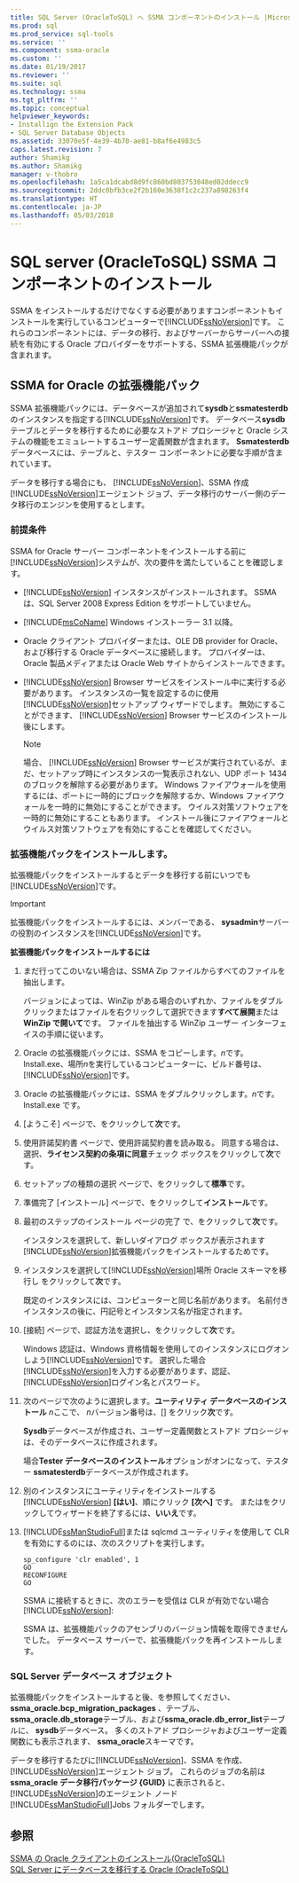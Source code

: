 ```yaml
---
title: SQL Server (OracleToSQL) へ SSMA コンポーネントのインストール |Microsoft ドキュメント
ms.prod: sql
ms.prod_service: sql-tools
ms.service: ''
ms.component: ssma-oracle
ms.custom: ''
ms.date: 01/19/2017
ms.reviewer: ''
ms.suite: sql
ms.technology: ssma
ms.tgt_pltfrm: ''
ms.topic: conceptual
helpviewer_keywords:
- Installign the Extension Pack
- SQL Server Database Objects
ms.assetid: 33070e5f-4e39-4b70-ae81-b8af6e4983c5
caps.latest.revision: 7
author: Shamikg
ms.author: Shamikg
manager: v-thobro
ms.openlocfilehash: 1a5ca1dcabd8d9fc860bd803753048ed02ddecc9
ms.sourcegitcommit: 2ddc0bfb3ce2f2b160e3638f1c2c237a898263f4
ms.translationtype: HT
ms.contentlocale: ja-JP
ms.lasthandoff: 05/03/2018
---
```

# <a name="installing-ssma-components-on-sql-server-oracletosql"></a>SQL server (OracleToSQL) SSMA コンポーネントのインストール
SSMA をインストールするだけでなくする必要がありますコンポーネントもインストールを実行しているコンピューターで[!INCLUDE[ssNoVersion](../../includes/ssnoversion_md.md)]です。 これらのコンポーネントには、データの移行、およびサーバーからサーバーへの接続を有効にする Oracle プロバイダーをサポートする、SSMA 拡張機能パックが含まれます。  
  
## <a name="ssma-for-oracle-extension-pack"></a>SSMA for Oracle の拡張機能パック  
SSMA 拡張機能パックには、データベースが追加されて**sysdb**と**ssmatesterdb**のインスタンスを指定する[!INCLUDE[ssNoVersion](../../includes/ssnoversion_md.md)]です。 データベース**sysdb**テーブルとデータを移行するために必要なストアド プロシージャと Oracle システムの機能をエミュレートするユーザー定義関数が含まれます。 **Ssmatesterdb**データベースには、テーブルと、テスター コンポーネントに必要な手順が含まれています。  
  
データを移行する場合にも、 [!INCLUDE[ssNoVersion](../../includes/ssnoversion_md.md)]、SSMA 作成[!INCLUDE[ssNoVersion](../../includes/ssnoversion_md.md)]エージェント ジョブ、データ移行のサーバー側のデータ移行のエンジンを使用するとします。  
  
### <a name="prerequisites"></a>前提条件  
SSMA for Oracle サーバー コンポーネントをインストールする前に[!INCLUDE[ssNoVersion](../../includes/ssnoversion_md.md)]システムが、次の要件を満たしていることを確認します。  
  
-   [!INCLUDE[ssNoVersion](../../includes/ssnoversion_md.md)] インスタンスがインストールされます。 SSMA は、SQL Server 2008 Express Edition をサポートしていません。  
  
-   [!INCLUDE[msCoName](../../includes/msconame_md.md)] Windows インストーラー 3.1 以降。  
  
-   Oracle クライアント プロバイダーまたは、OLE DB provider for Oracle、および移行する Oracle データベースに接続します。 プロバイダーは、Oracle 製品メディアまたは Oracle Web サイトからインストールできます。  
  
-   [!INCLUDE[ssNoVersion](../../includes/ssnoversion_md.md)] Browser サービスをインストール中に実行する必要があります。 インスタンスの一覧を設定するのに使用[!INCLUDE[ssNoVersion](../../includes/ssnoversion_md.md)]セットアップ ウィザードでします。 無効にすることができます、 [!INCLUDE[ssNoVersion](../../includes/ssnoversion_md.md)] Browser サービスのインストール後にします。  
  
    > [!NOTE]  
    > 場合、 [!INCLUDE[ssNoVersion](../../includes/ssnoversion_md.md)] Browser サービスが実行されているが、まだ、セットアップ時にインスタンスの一覧表示されない、UDP ポート 1434 のブロックを解除する必要があります。 Windows ファイアウォールを使用するには、ポートに一時的にブロックを解除するか、Windows ファイアウォールを一時的に無効にすることができます。 ウイルス対策ソフトウェアを一時的に無効にすることもあります。 インストール後にファイアウォールとウイルス対策ソフトウェアを有効にすることを確認してください。  
  
### <a name="installing-the-extension-pack"></a>拡張機能パックをインストールします。  
拡張機能パックをインストールするとデータを移行する前にいつでも[!INCLUDE[ssNoVersion](../../includes/ssnoversion_md.md)]です。  
  
> [!IMPORTANT]  
> 拡張機能パックをインストールするには、メンバーである、 **sysadmin**サーバーの役割のインスタンスを[!INCLUDE[ssNoVersion](../../includes/ssnoversion_md.md)]です。  
  
**拡張機能パックをインストールするには**  
  
1.  まだ行ってこのいない場合は、SSMA Zip ファイルからすべてのファイルを抽出します。  
  
    バージョンによっては、WinZip がある場合のいずれか、ファイルをダブルクリックまたはファイルを右クリックして選択できます**すべて展開**または**WinZip で開いて**です。 ファイルを抽出する WinZip ユーザー インターフェイスの手順に従います。  
  
2.  Oracle の拡張機能パックには、SSMA をコピーします。*n*です。Install.exe、場所*n*を実行しているコンピューターに、ビルド番号は、[!INCLUDE[ssNoVersion](../../includes/ssnoversion_md.md)]です。  
  
3.  Oracle の拡張機能パックには、SSMA をダブルクリックします。*n*です。Install.exe です。  
  
4.  [ようこそ] ページで、をクリックして**次**です。  
  
5.  使用許諾契約書 ページで、使用許諾契約書を読み取る。 同意する場合は、選択、**ライセンス契約の条項に同意**チェック ボックスをクリックして**次**です。  
  
6.  セットアップの種類の選択 ページで、をクリックして**標準**です。  
  
7.  準備完了 [インストール] ページで、をクリックして**インストール**です。  
  
8.  最初のステップのインストール ページの完了 で、をクリックして**次**です。  
  
    インスタンスを選択して、新しいダイアログ ボックスが表示されます[!INCLUDE[ssNoVersion](../../includes/ssnoversion_md.md)]拡張機能パックをインストールするためです。  
  
9. インスタンスを選択して[!INCLUDE[ssNoVersion](../../includes/ssnoversion_md.md)]場所 Oracle スキーマを移行し をクリックして**次**です。  
  
    既定のインスタンスには、コンピューターと同じ名前があります。 名前付きインスタンスの後に、円記号とインスタンス名が指定されます。  
  
10. [接続] ページで、認証方法を選択し、をクリックして**次**です。  
  
    Windows 認証は、Windows 資格情報を使用してのインスタンスにログオンしよう[!INCLUDE[ssNoVersion](../../includes/ssnoversion_md.md)]です。 選択した場合[!INCLUDE[ssNoVersion](../../includes/ssnoversion_md.md)]を入力する必要があります、認証、[!INCLUDE[ssNoVersion](../../includes/ssnoversion_md.md)]ログイン名とパスワード。  
  
11. 次のページで次のように選択します。**ユーティリティ データベースのインストール** *n*ここで、 *n*バージョン番号は、[] をクリック**次**です。  
  
    **Sysdb**データベースが作成され、ユーザー定義関数とストアド プロシージャは、そのデータベースに作成されます。  
  
    場合**Tester データベースのインストール**オプションがオンになって、テスター **ssmatesterdb**データベースが作成されます。  
  
12. 別のインスタンスにユーティリティをインストールする[!INCLUDE[ssNoVersion](../../includes/ssnoversion_md.md)] **[はい]**、順にクリック **[次へ]** です。 またはをクリックしてウィザードを終了するには、**いいえ**です。  
  
13. [!INCLUDE[ssManStudioFull](../../includes/ssmanstudiofull_md.md)]または sqlcmd ユーティリティを使用して CLR を有効にするのには、次のスクリプトを実行します。  
  
    ```  
    sp_configure 'clr enabled', 1  
    GO  
    RECONFIGURE  
    GO  
    ```  
    SSMA に接続するときに、次のエラーを受信は CLR が有効でない場合[!INCLUDE[ssNoVersion](../../includes/ssnoversion_md.md)]:  
  
    SSMA は、拡張機能パックのアセンブリのバージョン情報を取得できませんでした。 データベース サーバーで、拡張機能パックを再インストールします。  
  
### <a name="sql-server-database-objects"></a>SQL Server データベース オブジェクト  
拡張機能パックをインストールすると後、を参照してください、 **ssma_oracle.bcp_migration_packages** 、テーブル、 **ssma_oracle.db_storage**テーブル、および**ssma_oracle.db_error_list**テーブルに、 **sysdb**データベース。 多くのストアド プロシージャおよびユーザー定義関数にも表示されます、 **ssma_oracle**スキーマです。  
  
データを移行するたびに[!INCLUDE[ssNoVersion](../../includes/ssnoversion_md.md)]、SSMA を作成、[!INCLUDE[ssNoVersion](../../includes/ssnoversion_md.md)]エージェント ジョブ。 これらのジョブの名前は**ssma_oracle データ移行パッケージ {GUID}** に表示されると、[!INCLUDE[ssNoVersion](../../includes/ssnoversion_md.md)]のエージェント ノード[!INCLUDE[ssManStudioFull](../../includes/ssmanstudiofull_md.md)]Jobs フォルダーでします。  
  
## <a name="see-also"></a>参照  
[SSMA の Oracle クライアントのインストール&#40;OracleToSQL&#41;](../../ssma/oracle/installing-ssma-for-oracle-client-oracletosql.md)  
[SQL Server にデータベースを移行する Oracle &#40;OracleToSQL&#41;](../../ssma/oracle/migrating-oracle-databases-to-sql-server-oracletosql.md)  
  
